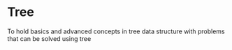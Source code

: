 # Tree
To hold basics and advanced concepts in tree data structure with problems that can be solved using tree

